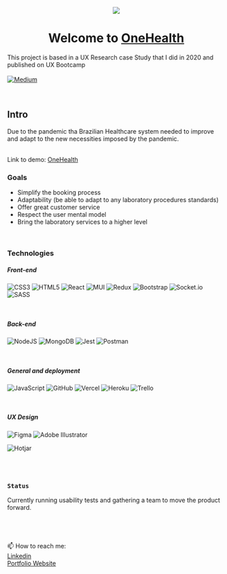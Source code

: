 <p align="center">
<img src="https://res.cloudinary.com/koulin/image/upload/v1634748909/OneHealth/logo_2_jzpunf.png">
</p>

<h1 align="center"> Welcome to <a href="https://capstone-oh-front.vercel.app/">OneHealth</a> </h1>

This project is based in a UX Research case Study that I did in 2020 and published on UX Bootcamp 
<br><br>
[![Medium](https://img.shields.io/badge/Medium-12100E?style=for-the-badge&logo=medium&logoColor=white)](https://bootcamp.uxdesign.cc/onehealth-a-solution-to-health-testings-centre-to-follow-covid-19-guidelines-and-improve-their-9a9a273fce39)


<br>

## Intro

Due to the pandemic tha Brazilian Healthcare system needed to improve and adapt to the new necessities imposed by the pandemic.

<br>
Link to demo: <a href="(https://capstone-oh-front.vercel.app/">OneHealth</a>

<br>

### Goals

* Simplify the booking process
* Adaptability (be able to adapt to any laboratory procedures standards)
* Offer great customer service 
* Respect the user mental model
* Bring the laboratory services to a higher level

<br>

### Technologies

##### Front-end
![CSS3](https://img.shields.io/badge/css3-%231572B6.svg?style=for-the-badge&logo=css3&logoColor=white)
![HTML5](https://img.shields.io/badge/html5-%23E34F26.svg?style=for-the-badge&logo=html5&logoColor=white)
![React](https://img.shields.io/badge/react-%2320232a.svg?style=for-the-badge&logo=react&logoColor=%2361DAFB)
![MUI](https://img.shields.io/badge/MUI-%230081CB.svg?style=for-the-badge&logo=material-ui&logoColor=white)
![Redux](https://img.shields.io/badge/redux-%23593d88.svg?style=for-the-badge&logo=redux&logoColor=white)
![Bootstrap](https://img.shields.io/badge/bootstrap-%23563D7C.svg?style=for-the-badge&logo=bootstrap&logoColor=white)
![Socket.io](https://img.shields.io/badge/Socket.io-black?style=for-the-badge&logo=socket.io&badgeColor=010101)
![SASS](https://img.shields.io/badge/SASS-hotpink.svg?style=for-the-badge&logo=SASS&logoColor=white)


<br>

##### Back-end
![NodeJS](https://img.shields.io/badge/node.js-6DA55F?style=for-the-badge&logo=node.js&logoColor=white)
![MongoDB](https://img.shields.io/badge/MongoDB-%234ea94b.svg?style=for-the-badge&logo=mongodb&logoColor=white)
![Jest](https://img.shields.io/badge/-jest-%23C21325?style=for-the-badge&logo=jest&logoColor=white)
![Postman](https://img.shields.io/badge/Postman-FF6C37?style=for-the-badge&logo=postman&logoColor=white)

<br>

##### General and deployment
![JavaScript](https://img.shields.io/badge/javascript-%23323330.svg?style=for-the-badge&logo=javascript&logoColor=%23F7DF1E)
![GitHub](https://img.shields.io/badge/github-%23121011.svg?style=for-the-badge&logo=github&logoColor=white)
![Vercel](https://img.shields.io/badge/vercel-%23000000.svg?style=for-the-badge&logo=vercel&logoColor=white)
![Heroku](https://img.shields.io/badge/heroku-%23430098.svg?style=for-the-badge&logo=heroku&logoColor=white)
![Trello](https://img.shields.io/badge/Trello-%23026AA7.svg?style=for-the-badge&logo=Trello&logoColor=white)

<br>

##### UX Design

![Figma](https://img.shields.io/badge/figma-%23F24E1E.svg?style=for-the-badge&logo=figma&logoColor=white)
![Adobe Illustrator](https://img.shields.io/badge/adobeillustrator-%23FF9A00.svg?style=for-the-badge&logo=adobeillustrator&logoColor=white)

![Hotjar](https://a11ybadges.com/badge?logo=hotjar)

<br>
<br>

### `Status`

Currently running usability tests and gathering a team to move the product forward.

<br>
<br>

###

📫 How to reach me: 
<br>
[Linkedin](https://www.linkedin.com/in/rafavpl/)
<br> [Portfolio Website](https://rafa-fs-developer-ux-designer.vercel.app/#/)








